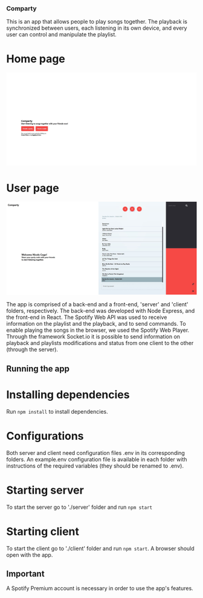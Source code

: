 ### Comparty

This is an app that allows people to play songs together. The playback is synchronized between users, each listening in its own device, and every user can control and manipulate the playlist.

# Home page
![wireframe](readme-images/Homepage.JPG)

# User page
![wireframe](readme-images/Userpage.JPG)

The app is comprised of a back-end and a front-end, 'server' and 'client' folders, respectively.
The back-end was developed with Node Express, and the front-end in React.
The Spotify Web API was used to receive information on the playlist and the playback, and to send commands.
To enable playing the songs in the browser, we used the Spotify Web Player.
Through the framework Socket.io it is possible to send information on playback and playlists modifications and status from one client to the other (through the server).


## Running the app

# Installing dependencies

Run ```npm install``` to install dependencies.

# Configurations

Both server and client need configuration files .env in its corresponding folders. An example.env configuration file is available in each folder with instructions of the required variables (they should be renamed to .env).

# Starting server

To start the server go to './server' folder and run ```npm start```

# Starting client

To start the client go to './client' folder and run ```npm start```. A browser should open with the app.


## Important

A Spotify Premium account is necessary in order to use the app's features.